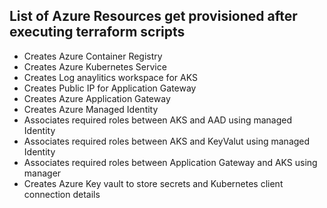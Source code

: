 ## List of Azure Resources get provisioned after executing terraform scripts
- Creates Azure Container Registry
- Creates Azure Kubernetes Service
- Creates Log anaylitics workspace for AKS
- Creates Public IP for Application Gateway
- Creates Azure Application Gateway
- Creates Azure Managed Identity
- Associates required roles between AKS and AAD using managed Identity
- Associates required roles between AKS and KeyValut using managed Identity
- Associates required roles between Application Gateway and AKS using manager
- Creates Azure Key vault to store secrets and Kubernetes client connection details

